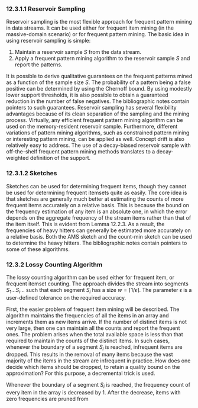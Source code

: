 
### 12.3.1.1 Reservoir Sampling

Reservoir sampling is the most flexible approach for frequent pattern mining in data streams. It can be used either for frequent item mining (in the massive-domain scenario) or for frequent pattern mining. The basic idea in using reservoir sampling is simple:

1. Maintain a reservoir sample $S$ from the data stream.
2. Apply a frequent pattern mining algorithm to the reservoir sample $S$ and report the patterns.

It is possible to derive qualitative guarantees on the frequent patterns mined as a function of the sample size $S$. The probability of a pattern being a false positive can be determined by using the Chernoff bound. By using modestly lower support thresholds, it is also possible to obtain a guaranteed reduction in the number of false negatives. The bibliographic notes contain pointers to such guarantees. Reservoir sampling has several flexibility advantages because of its clean separation of the sampling and the mining process. Virtually, any efficient frequent pattern mining algorithm can be used on the memory-resident reservoir sample. Furthermore, different variations of pattern mining algorithms, such as constrained pattern mining or interesting pattern mining, can be applied as well. Concept drift is also relatively easy to address. The use of a decay-biased reservoir sample with off-the-shelf frequent pattern mining methods translates to a decay-weighted definition of the support.

### 12.3.1.2 Sketches

Sketches can be used for determining frequent items, though they cannot be used for determining frequent itemsets quite as easily. The core idea is that sketches are generally much better at estimating the counts of more frequent items accurately on a relative basis. This is because the bound on the frequency estimation of any item is an absolute one, in which the error depends on the aggregate frequency of the stream items rather than that of the item itself. This is evident from Lemma 12.2.3. As a result, the frequencies of heavy hitters can generally be estimated more accurately on a relative basis. Both the AMS sketch and the count-min sketch can be used to determine the heavy hitters. The bibliographic notes contain pointers to some of these algorithms.

### 12.3.2 Lossy Counting Algorithm

The lossy counting algorithm can be used either for frequent item, or frequent itemset counting. The approach divides the stream into segments $S_1 . . . S_i . . .$ such that each segment $S_i$ has a size $w = \lceil 1/\epsilon \rceil$. The parameter $\epsilon$ is a user-defined tolerance on the required accuracy.

First, the easier problem of frequent item mining will be described. The algorithm maintains the frequencies of all the items in an array and increments them as new items arrive. If the number of distinct items is not very large, then one can maintain all the counts and report the frequent ones. The problem arises when the total available space is less than that required to maintain the counts of the distinct items. In such cases, whenever the boundary of a segment $S_i$ is reached, infrequent items are dropped. This results in the removal of many items because the vast majority of the items in the stream are infrequent in practice. How does one decide which items should be dropped, to retain a quality bound on the approximation? For this purpose, a decremental trick is used.

Whenever the boundary of a segment $S_i$ is reached, the frequency count of every item in the array is decreased by 1. After the decrease, items with zero frequencies are pruned from
